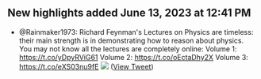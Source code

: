 ## New highlights added June 13, 2023 at 12:41 PM
- @Rainmaker1973: Richard Feynman's Lectures on Physics are timeless: their main strength is in demonstrating how to reason about physics. You may not know all the lectures are completely online:
  Volume 1: https://t.co/yDpyRViG61
  Volume 2: https://t.co/oEctaDhy2X
  Volume 3: https://t.co/eXS03nu9fE 
  ![](https://pbs.twimg.com/media/FsJTf0zWIAEOcSY.jpg) ([View Tweet](https://twitter.com/Rainmaker1973/status/1639965173044723712))
